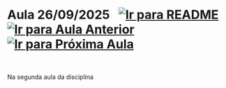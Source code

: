 # Aula 26/09/2025 &nbsp; [![Ir para README](https://img.shields.io/badge/Indice-Verde?style=for-the-badge)](../README.md#indice) &nbsp; [![Ir para Aula Anterior](https://img.shields.io/badge/Anterior-Aula%201-007ACC?style=for-the-badge)](../aulas/09-09-2025.md) &nbsp; [![Ir para Próxima Aula](https://img.shields.io/badge/Próxima-Aula%203-007ACC?style=for-the-badge)](../aulas/23-09-2025.md)

<br>

<p> 
Na segunda aula da disciplina
</p>

<p>

</p>

<!-- <img src="../img/image.png" width="300px" alt="dados utilizados na segunda parte da tarefa"> -->
